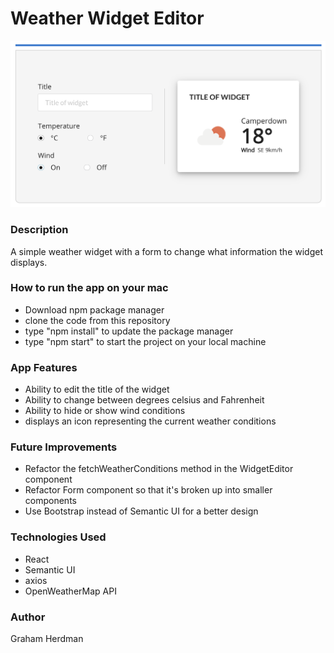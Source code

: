 # Weather Widget Editor

![Weather Widget Editor](weather-widget-editor.png)

### Description
A simple weather widget with a form to change what information the widget displays.

### How to run the app on your mac

- Download npm package manager
- clone the code from this repository
- type "npm install" to update the package manager
- type "npm start" to start the project on your local machine

### App Features

- Ability to edit the title of the widget
- Ability to change between degrees celsius and Fahrenheit
- Ability to hide or show wind conditions
- displays an icon representing the current weather conditions

### Future Improvements

- Refactor the fetchWeatherConditions method in the WidgetEditor component
- Refactor Form component so that it's broken up into smaller components
- Use Bootstrap instead of Semantic UI for a better design

### Technologies Used

- React 
- Semantic UI
- axios
- OpenWeatherMap API

### Author

Graham Herdman
